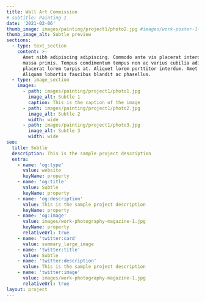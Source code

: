 ```yaml
---
title: Wall Art Commission
# subtitle: Painting 1
date: '2021-02-06'
thumb_image: images/painting/project1/photo2.jpg #images/work-poster-1-thumb.jpg
thumb_image_alt: Subtle preview
sections: 
  - type: text_section
    content: >-
      Amet nibh adipiscing adipiscing. Commodo ante vis placerat interdum massa
      massa primis. Tempus condimentum tempus non ac varius cubilia adipiscing
      placerat lorem turpis at. Aliquet lorem porttitor interdum. Amet lacus.
      Aliquam lobortis faucibus blandit ac phasellus.
  - type: image_section
    images: 
      - path: images/painting/project1/photo1.jpg
        image_alt: Subtle 1
        caption: This is the caption of the image
      - path: images/painting/project1/photo2.jpg
        image_alt: Subtle 2
        width: wide
      - path: images/painting/project1/photo3.jpg
        image_alt: Subtle 3
        width: wide
seo:
  title: Subtle
  description: This is the sample project description
  extra:
    - name: 'og:type'
      value: website
      keyName: property
    - name: 'og:title'
      value: Subtle
      keyName: property
    - name: 'og:description'
      value: This is the sample project description
      keyName: property
    - name: 'og:image'
      value: images/work-photography-magazine-1.jpg
      keyName: property
      relativeUrl: true
    - name: 'twitter:card'
      value: summary_large_image
    - name: 'twitter:title'
      value: Subtle
    - name: 'twitter:description'
      value: This is the sample project description
    - name: 'twitter:image'
      value: images/work-photography-magazine-1.jpg
      relativeUrl: true
layout: project
---
```

